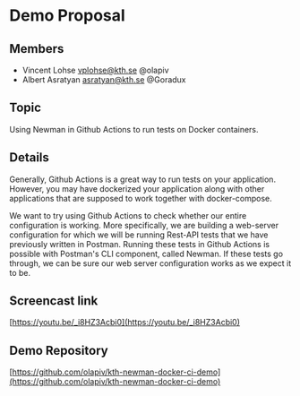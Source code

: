 # Demo Proposal

## Members

- Vincent Lohse vplohse@kth.se @olapiv
- Albert Asratyan asratyan@kth.se @Goradux

## Topic

Using Newman in Github Actions to run tests on Docker containers.

## Details

Generally, Github Actions is a great way to run tests on your application. However, you may have dockerized your application along with other applications that are supposed to work together with docker-compose.

We want to try using Github Actions to check whether our entire configuration is working. More specifically, we are building a web-server configuration for which we will be running Rest-API tests that we have previously written in Postman. Running these tests in Github Actions is possible with Postman's CLI component, called Newman. If these tests go through, we can be sure our web server configuration works as we expect it to be.

## Screencast link

[https://youtu.be/_i8HZ3Acbi0](https://youtu.be/_i8HZ3Acbi0)

## Demo Repository

[https://github.com/olapiv/kth-newman-docker-ci-demo](https://github.com/olapiv/kth-newman-docker-ci-demo)
